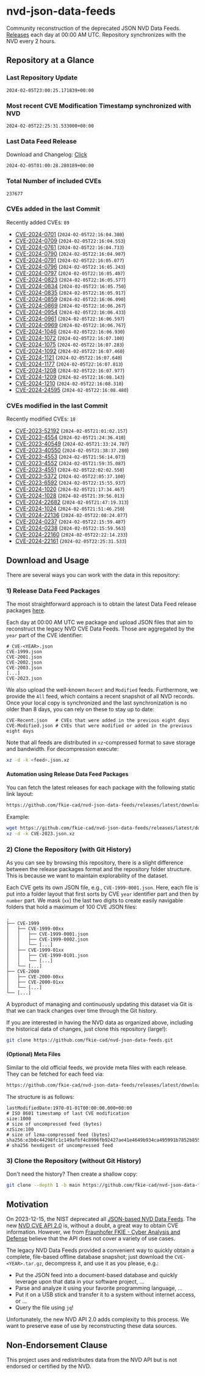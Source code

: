 # nvd-json-data-feeds

Community reconstruction of the deprecated JSON NVD Data Feeds. 
[Releases](https://github.com/fkie-cad/nvd-json-data-feeds/releases/latest) each day at 00:00 AM UTC.
Repository synchronizes with the NVD every 2 hours.

## Repository at a Glance

### Last Repository Update

```plain
2024-02-05T23:00:25.171839+00:00
```

### Most recent CVE Modification Timestamp synchronized with NVD

```plain
2024-02-05T22:25:31.533000+00:00
```

### Last Data Feed Release

Download and Changelog: [Click](https://github.com/fkie-cad/nvd-json-data-feeds/releases/latest)

```plain
2024-02-05T01:00:28.280189+00:00
```

### Total Number of included CVEs

```plain
237677
```

### CVEs added in the last Commit

Recently added CVEs: `89`

* [CVE-2024-0701](CVE-2024/CVE-2024-07xx/CVE-2024-0701.json) (`2024-02-05T22:16:04.380`)
* [CVE-2024-0709](CVE-2024/CVE-2024-07xx/CVE-2024-0709.json) (`2024-02-05T22:16:04.553`)
* [CVE-2024-0761](CVE-2024/CVE-2024-07xx/CVE-2024-0761.json) (`2024-02-05T22:16:04.733`)
* [CVE-2024-0790](CVE-2024/CVE-2024-07xx/CVE-2024-0790.json) (`2024-02-05T22:16:04.907`)
* [CVE-2024-0791](CVE-2024/CVE-2024-07xx/CVE-2024-0791.json) (`2024-02-05T22:16:05.077`)
* [CVE-2024-0796](CVE-2024/CVE-2024-07xx/CVE-2024-0796.json) (`2024-02-05T22:16:05.243`)
* [CVE-2024-0797](CVE-2024/CVE-2024-07xx/CVE-2024-0797.json) (`2024-02-05T22:16:05.407`)
* [CVE-2024-0823](CVE-2024/CVE-2024-08xx/CVE-2024-0823.json) (`2024-02-05T22:16:05.577`)
* [CVE-2024-0834](CVE-2024/CVE-2024-08xx/CVE-2024-0834.json) (`2024-02-05T22:16:05.750`)
* [CVE-2024-0835](CVE-2024/CVE-2024-08xx/CVE-2024-0835.json) (`2024-02-05T22:16:05.917`)
* [CVE-2024-0859](CVE-2024/CVE-2024-08xx/CVE-2024-0859.json) (`2024-02-05T22:16:06.090`)
* [CVE-2024-0869](CVE-2024/CVE-2024-08xx/CVE-2024-0869.json) (`2024-02-05T22:16:06.267`)
* [CVE-2024-0954](CVE-2024/CVE-2024-09xx/CVE-2024-0954.json) (`2024-02-05T22:16:06.433`)
* [CVE-2024-0961](CVE-2024/CVE-2024-09xx/CVE-2024-0961.json) (`2024-02-05T22:16:06.597`)
* [CVE-2024-0969](CVE-2024/CVE-2024-09xx/CVE-2024-0969.json) (`2024-02-05T22:16:06.767`)
* [CVE-2024-1046](CVE-2024/CVE-2024-10xx/CVE-2024-1046.json) (`2024-02-05T22:16:06.930`)
* [CVE-2024-1072](CVE-2024/CVE-2024-10xx/CVE-2024-1072.json) (`2024-02-05T22:16:07.100`)
* [CVE-2024-1075](CVE-2024/CVE-2024-10xx/CVE-2024-1075.json) (`2024-02-05T22:16:07.283`)
* [CVE-2024-1092](CVE-2024/CVE-2024-10xx/CVE-2024-1092.json) (`2024-02-05T22:16:07.460`)
* [CVE-2024-1121](CVE-2024/CVE-2024-11xx/CVE-2024-1121.json) (`2024-02-05T22:16:07.640`)
* [CVE-2024-1177](CVE-2024/CVE-2024-11xx/CVE-2024-1177.json) (`2024-02-05T22:16:07.813`)
* [CVE-2024-1208](CVE-2024/CVE-2024-12xx/CVE-2024-1208.json) (`2024-02-05T22:16:07.977`)
* [CVE-2024-1209](CVE-2024/CVE-2024-12xx/CVE-2024-1209.json) (`2024-02-05T22:16:08.143`)
* [CVE-2024-1210](CVE-2024/CVE-2024-12xx/CVE-2024-1210.json) (`2024-02-05T22:16:08.310`)
* [CVE-2024-24595](CVE-2024/CVE-2024-245xx/CVE-2024-24595.json) (`2024-02-05T22:16:08.480`)


### CVEs modified in the last Commit

Recently modified CVEs: `18`

* [CVE-2023-52192](CVE-2023/CVE-2023-521xx/CVE-2023-52192.json) (`2024-02-05T21:01:02.157`)
* [CVE-2023-4554](CVE-2023/CVE-2023-45xx/CVE-2023-4554.json) (`2024-02-05T21:24:36.410`)
* [CVE-2023-40549](CVE-2023/CVE-2023-405xx/CVE-2023-40549.json) (`2024-02-05T21:33:24.707`)
* [CVE-2023-40550](CVE-2023/CVE-2023-405xx/CVE-2023-40550.json) (`2024-02-05T21:38:37.280`)
* [CVE-2023-4553](CVE-2023/CVE-2023-45xx/CVE-2023-4553.json) (`2024-02-05T21:56:14.073`)
* [CVE-2023-4552](CVE-2023/CVE-2023-45xx/CVE-2023-4552.json) (`2024-02-05T21:59:35.087`)
* [CVE-2023-4551](CVE-2023/CVE-2023-45xx/CVE-2023-4551.json) (`2024-02-05T22:02:02.550`)
* [CVE-2023-5372](CVE-2023/CVE-2023-53xx/CVE-2023-5372.json) (`2024-02-05T22:05:37.100`)
* [CVE-2023-6592](CVE-2023/CVE-2023-65xx/CVE-2023-6592.json) (`2024-02-05T22:15:55.937`)
* [CVE-2024-1020](CVE-2024/CVE-2024-10xx/CVE-2024-1020.json) (`2024-02-05T21:17:34.467`)
* [CVE-2024-1028](CVE-2024/CVE-2024-10xx/CVE-2024-1028.json) (`2024-02-05T21:39:56.013`)
* [CVE-2024-22682](CVE-2024/CVE-2024-226xx/CVE-2024-22682.json) (`2024-02-05T21:47:19.313`)
* [CVE-2024-1024](CVE-2024/CVE-2024-10xx/CVE-2024-1024.json) (`2024-02-05T21:51:46.250`)
* [CVE-2024-22136](CVE-2024/CVE-2024-221xx/CVE-2024-22136.json) (`2024-02-05T22:08:24.077`)
* [CVE-2024-0237](CVE-2024/CVE-2024-02xx/CVE-2024-0237.json) (`2024-02-05T22:15:59.487`)
* [CVE-2024-0238](CVE-2024/CVE-2024-02xx/CVE-2024-0238.json) (`2024-02-05T22:15:59.563`)
* [CVE-2024-22160](CVE-2024/CVE-2024-221xx/CVE-2024-22160.json) (`2024-02-05T22:22:14.233`)
* [CVE-2024-22161](CVE-2024/CVE-2024-221xx/CVE-2024-22161.json) (`2024-02-05T22:25:31.533`)


## Download and Usage

There are several ways you can work with the data in this repository:

### 1) Release Data Feed Packages

The most straightforward approach is to obtain the latest Data Feed release packages [here](https://github.com/fkie-cad/nvd-json-data-feeds/releases/latest).

Each day at 00:00 AM UTC we package and upload JSON files that aim to reconstruct the legacy NVD CVE Data Feeds.
Those are aggregated by the `year` part of the CVE identifier:

```
# CVE-<YEAR>.json
CVE-1999.json
CVE-2001.json
CVE-2002.json
CVE-2003.json
[...]
CVE-2023.json
```

We also upload the well-known `Recent` and `Modified` feeds.
Furthermore, we provide the `All` feed, which contains a recent snapshot of all NVD records.
Once your local copy is synchronized and the last synchronization is no older than 8 days, you can rely on these to stay up to date:

```plain
CVE-Recent.json   # CVEs that were added in the previous eight days
CVE-Modified.json # CVEs that were modified or added in the previous eight days
```

Note that all feeds are distributed in `xz`-compressed format to save storage and bandwidth.
For decompression execute:

```sh
xz -d -k <feed>.json.xz
```


#### Automation using Release Data Feed Packages

You can fetch the latest releases for each package with the following static link layout:

```sh
https://github.com/fkie-cad/nvd-json-data-feeds/releases/latest/download/CVE-<YEAR>.json.xz
```

Example:

```sh
wget https://github.com/fkie-cad/nvd-json-data-feeds/releases/latest/download/CVE-2023.json.xz
xz -d -k CVE-2023.json.xz
```



### 2) Clone the Repository (with Git History)

As you can see by browsing this repository, there is a slight difference between the release packages format and the repository folder structure.
This is because we want to maintain explorability of the dataset.

Each CVE gets its own JSON file, e.g., `CVE-1999-0001.json`.
Here, each file is put into a folder layout that first sorts by CVE `year` identifier part and then by `number` part.
We mask (`xx`) the last two digits to create easily navigable folders that hold a maximum of 100 CVE JSON files:

```plain
.
├── CVE-1999
│   ├── CVE-1999-00xx
│   │   ├── CVE-1999-0001.json
│   │   ├── CVE-1999-0002.json
│   │   └── [...]
│   ├── CVE-1999-01xx
│   │   ├── CVE-1999-0101.json
│   │   └── [...]
│   └── [...]
├── CVE-2000
│   ├── CVE-2000-00xx
│   ├── CVE-2000-01xx
│   └── [...]
└── [...]
```

A byproduct of managing and continuously updating this dataset via Git is that we can track changes over time through the Git history.

If you are interested in having the NVD data as organized above, including the historical data of changes, just clone this repository (large!):

```sh
git clone https://github.com/fkie-cad/nvd-json-data-feeds.git
```

#### (Optional) Meta Files

Similar to the old official feeds, we provide meta files with each release. They can be fetched for each feed via:

```sh
https://github.com/fkie-cad/nvd-json-data-feeds/releases/latest/download/CVE-<YEAR>.meta
```

The structure is as follows:

```plain
lastModifiedDate:1970-01-01T00:00:00.000+00:00                          # ISO 8601 timestamp of last CVE modification
size:1000                                                               # size of uncompressed feed (bytes)
xzSize:100                                                              # size of lzma-compressed feed (bytes)
sha256:e3b0c44298fc1c149afbf4c8996fb92427ae41e4649b934ca495991b7852b855 # sha256 hexdigest of uncompressed feed
```


### 3) Clone the Repository (without Git History)

Don't need the history? Then create a shallow copy:

```sh
git clone --depth 1 -b main https://github.com/fkie-cad/nvd-json-data-feeds.git
```

## Motivation

On 2023-12-15, the NIST deprecated all [JSON-based NVD Data Feeds](https://nvd.nist.gov/vuln/data-feeds#divRetirementBanner-1).
The new [NVD CVE API 2.0](https://nvd.nist.gov/developers/vulnerabilities) is, without a doubt, a great way to obtain CVE information.
However, we from [Fraunhofer FKIE - Cyber Analysis and Defense](https://www.fkie.fraunhofer.de/en/departments/cad.html) believe that the API does not cover a variety of use cases.

The legacy NVD Data Feeds provided a convenient way to quickly obtain a complete, file-based offline database snapshot; just download the `CVE-<YEAR>.tar.gz`, decompress it, and use it as you please, e.g.:

* Put the JSON feed into a document-based database and quickly leverage upon that data in your software project, ...
* Parse and analyze it using your favorite programming language, ...
* Put it on a USB stick and transfer it to a system without internet access, or ...
* Query the file using `jq`!

Unfortunately, the new NVD API 2.0 adds complexity to this process.
We want to preserve ease of use by reconstructing these data sources.

## Non-Endorsement Clause

This project uses and redistributes data from the NVD API but is not endorsed or certified by the NVD.